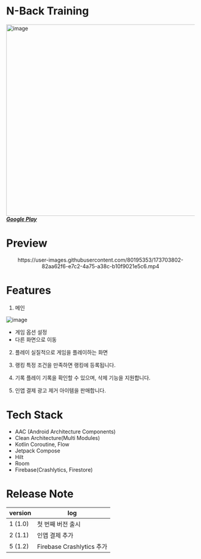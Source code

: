 # N-Back Training
<img src="https://github.com/wing-tree/wing-tree/blob/master/image/graphic_image_en.png" alt="image" width="512"/></br>
[_**Google Play**_](https://play.google.com/store/apps/details?id=com.wing.tree.n.back.training)

# Preview
<p align="center">https://user-images.githubusercontent.com/80195353/173703802-82aa62f6-e7c2-4a75-a38c-b10f9021e5c6.mp4</p>

# Features
1. 메인

<img src="https://lh3.googleusercontent.com/OMMWlyYOLHtpqkIY5ru36MvJ3_n-VAirmY92zNENpNhzIwioDdmdn18yDSogDp-n9eA" alt="image" /></br>
- 게임 옵션 설정
- 다른 화면으로 이동

2. 플레이
실질적으로 게임을 플레이하는 화면

3. 랭킹
특정 조건을 만족하면 랭킹에 등록됩니다.

4. 기록
플레이 기록을 확인할 수 있으며, 삭제 기능을 지원합니다.

5. 인앱 결제
광고 제거 아이템을 판매합니다.

# Tech Stack
- AAC (Android Architecture Components)
- Clean Architecture(Multi Modules)
- Kotlin Coroutine, Flow
- Jetpack Compose
- Hilt
- Room
- Firebase(Crashlytics, Firestore)

# Release Note
| version | log |
| --- | --- |
| 1 (1.0) | 첫 번째 버전 출시 |
| 2 (1.1) | 인앱 결제 추가 |
| 5 (1.2) | Firebase Crashlytics 추가 |
